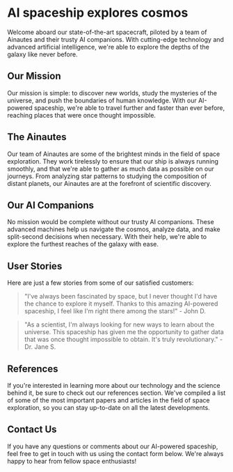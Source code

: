 <!--
Write me content for website with wallpaper which alt text is:

"A team of Ainautes and their AI companions piloting a massive spacecraft through the heart of a galaxy, with stars and nebulae all around them."

The name/title of the page should not be 1:1 copy of the alt text but rather a real content of the website which is using this wallpaper.

- Use markdown format
- Start with the heading
- The content should look like a real website
- Include real sections like references, contact, user stories, etc. use things relevant to the page purpose.
- Feel free to use structure like headings, bullets, numbering, blockquotes, paragraphs, horizontal lines, etc.
- You can use formatting like bold or _italic_
- You can include UTF-8 emojis
- Links should be only #hash anchors (and you can refer to the document itself)
- Do not include images
-->

<!--font:Poppins-->

# AI spaceship explores cosmos

Welcome aboard our state-of-the-art spacecraft, piloted by a team of Ainautes and their trusty AI companions. With cutting-edge technology and advanced artificial intelligence, we're able to explore the depths of the galaxy like never before.

## Our Mission

Our mission is simple: to discover new worlds, study the mysteries of the universe, and push the boundaries of human knowledge. With our AI-powered spaceship, we're able to travel further and faster than ever before, reaching places that were once thought impossible.

## The Ainautes

Our team of Ainautes are some of the brightest minds in the field of space exploration. They work tirelessly to ensure that our ship is always running smoothly, and that we're able to gather as much data as possible on our journeys. From analyzing star patterns to studying the composition of distant planets, our Ainautes are at the forefront of scientific discovery.

## Our AI Companions

No mission would be complete without our trusty AI companions. These advanced machines help us navigate the cosmos, analyze data, and make split-second decisions when necessary. With their help, we're able to explore the furthest reaches of the galaxy with ease.

## User Stories

Here are just a few stories from some of our satisfied customers:

> "I've always been fascinated by space, but I never thought I'd have the chance to explore it myself. Thanks to this amazing AI-powered spaceship, I feel like I'm right there among the stars!" - John D.

> "As a scientist, I'm always looking for new ways to learn about the universe. This spaceship has given me the opportunity to gather data that was once thought impossible to obtain. It's truly revolutionary." - Dr. Jane S.

## References

If you're interested in learning more about our technology and the science behind it, be sure to check out our references section. We've compiled a list of some of the most important papers and articles in the field of space exploration, so you can stay up-to-date on all the latest developments.

## Contact Us

If you have any questions or comments about our AI-powered spaceship, feel free to get in touch with us using the contact form below. We're always happy to hear from fellow space enthusiasts!
